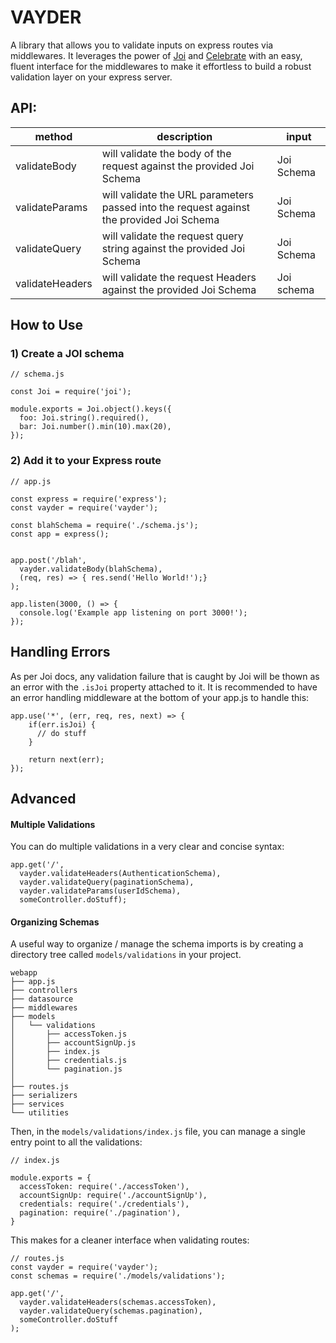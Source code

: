 # VAYDER
A library that allows you to validate inputs on express routes via middlewares. It leverages the power of [Joi][1] and [Celebrate][2] with an easy, fluent interface for the middlewares to make it effortless to build a robust validation layer on your express server.

## API:
| method | description | input |
| ------ | ----------- | ----- |
| validateBody | will validate the body of the request against the provided Joi Schema | Joi Schema |
| validateParams | will validate the URL parameters passed into the request against the provided Joi Schema | Joi Schema |
| validateQuery | will validate the request query string against the provided Joi Schema | Joi Schema |
| validateHeaders | will validate the request Headers against the provided Joi Schema | Joi schema |

## How to Use
### 1) Create a JOI schema

```
// schema.js

const Joi = require('joi');

module.exports = Joi.object().keys({
  foo: Joi.string().required(),
  bar: Joi.number().min(10).max(20),
});
```

### 2) Add it to your Express route

```
// app.js

const express = require('express');
const vayder = require('vayder');

const blahSchema = require('./schema.js');
const app = express();


app.post('/blah',
  vayder.validateBody(blahSchema),
  (req, res) => { res.send('Hello World!');}
);

app.listen(3000, () => {
  console.log('Example app listening on port 3000!');
});
```

## Handling Errors
As per Joi docs, any validation failure that is caught by Joi will be thown as an error with the `.isJoi` property attached to it. It is recommended to have an error handling middleware at the bottom of your app.js to handle this:

```
app.use('*', (err, req, res, next) => {
    if(err.isJoi) {
      // do stuff
    }

    return next(err);
});
```


## Advanced

#### Multiple Validations
You can do multiple validations in a very clear and concise syntax:

```
app.get('/',
  vayder.validateHeaders(AuthenticationSchema),
  vayder.validateQuery(paginationSchema),
  vayder.validateParams(userIdSchema),
  someController.doStuff);
```

#### Organizing Schemas
A useful way to organize / manage the schema imports is by creating a directory tree called `models/validations` in your project.

```
webapp
├── app.js
├── controllers
├── datasource
├── middlewares
├── models
│   └── validations
│       ├── accessToken.js
│       ├── accountSignUp.js
│       ├── index.js
│       ├── credentials.js
│       └── pagination.js
│
├── routes.js
├── serializers
├── services
└── utilities
```

Then, in the `models/validations/index.js` file, you can manage a single entry point to all the validations:

```
// index.js

module.exports = {
  accessToken: require('./accessToken'),
  accountSignUp: require('./accountSignUp'),
  credentials: require('./credentials'),
  pagination: require('./pagination'),
}
```

This makes for a cleaner interface when validating routes:

```
// routes.js
const vayder = require('vayder');
const schemas = require('./models/validations');

app.get('/',
  vayder.validateHeaders(schemas.accessToken),
  vayder.validateQuery(schemas.pagination),
  someController.doStuff
);

```


[1]: https://github.com/hapijs/joi
[2]: https://github.com/continuationlabs/celebrate
